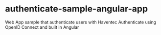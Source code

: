 # authenticate-sample-angular-app
Web App sample that authenticate users with Haventec Authenticate using OpenID Connect and built in Angular
